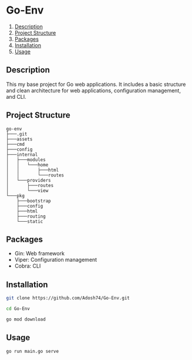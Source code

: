 # Go-Env

1. [Description](#description)
2. [Project Structure](#project-structure)
3. [Packages](#packages)
4. [Installation](#installation)
5. [Usage](#usage)

## Description

This my base project for Go web applications. It includes a basic structure and clean architecture for web applications, configuration management, and CLI.

## Project Structure

```
go-env
├───.git
├───assets
├───cmd
├───config
├───internal
│   ├───modules
│   │   └───home
│   │       ├───html
│   │       └───routes
│   └───providers
│       ├───routes
│       └───view
└───pkg
    ├───bootstrap
    ├───config
    ├───html
    ├───routing
    └───static
```

## Packages

- Gin: Web framework
- Viper: Configuration management
- Cobra: CLI

## Installation

```bash
git clone https://github.com/Adosh74/Go-Env.git

cd Go-Env

go mod download
```

## Usage

```bash
go run main.go serve
```
